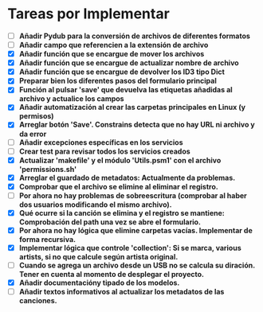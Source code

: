 
# Tareas por Implementar

 - [ ] **Añadir Pydub para la conversión de archivos de diferentes formatos**
 - [ ] **Añadir campo que referencien a la extensión de archivo**
 - [x] **Añadir función que se encargue de mover los archivos**
 - [x] **Añadir función que se encargue de actualizar nombre de archivo**
 - [x] **Añadir función que se encargue de devolver los ID3 tipo Dict**
 - [x] **Preparar bien los diferentes pasos del formulario principal**
 - [x] **Función al pulsar 'save' que devuelva las etiquetas añadidas al archivo y actualice los campos**
 - [x] **Añadir automatización al crear las carpetas principales en Linux (y permisos)**
 - [x] **Arreglar botón 'Save'. Constrains detecta que no hay URL ni archivo y da error**
 - [ ] **Añadir excepciones específicas en los servicios**
 - [ ] **Crear test para revisar todos los servicios creados**
 - [x] **Actualizar 'makefile' y el módulo 'Utils.psm1' con el archivo 'permissions.sh'**
 - [x] **Arreglar el guardado de metadatos: Actualmente da problemas.**
 - [x] **Comprobar que el archivo se elimine al eliminar el registro.**
 - [ ] **Por ahora no hay problemas de sobreescritura (comprobar al haber dos usuarios modificando el mismo archivo).**
 - [x] **Qué ocurre si la canción se elimina y el registro se mantiene: Comprobación del path una vez se abre el formulario.**
 - [x] **Por ahora no hay lógica que elimine carpetas vacías. Implementar de forma recursiva.**
 - [x] **Implementar lógica que controle 'collection': Si se marca, various artists, si no que calcule según artista original.**
 - [ ] **Cuando se agrega un archivo desde un USB no se calcula su diración. Tener en cuenta al momento de desplegar el proyecto.**
 - [x] **Añadir documentacióny tipado de los modelos.**
 - [ ] **Añadir textos informativos al actualizar los metadatos de las canciones.**